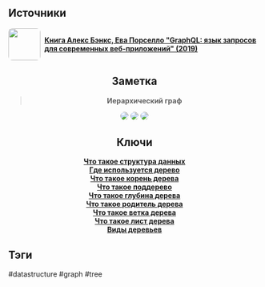 <h2 align="left">Источники</h2>
<div style="text-align: left">
	<ul style="padding: 0; list-style-type: none; display: flex; flex-direction: column; align-items: left;">
		<li style="display: flex; align-items: center">
			<img
			style="border-radius: 8px; margin-right: 8px; width: 64px; height: 64px; object-fit: cover"
			src="https://m.media-amazon.com/images/I/91FpTCr6IWL._AC_UL960_QL65_.jpg" />
			<strong><a href="https://vk.com/wall-105439414_390">Книга Алекс Бэнкс, Ева Порселло "GraphQL: язык запросов для современных веб-приложений" (2019)</a></strong>
	    </li>
	</ul>
</div>
<h2 align="center">Заметка</h2>
<blockquote align="center">
	<strong>Иерархический граф</strong>
</blockquote>
<center>
	<img style="border-radius: 8px;" src="http://archives.interstellar.su/1/018e681e-b5c6-7318-a584-89cb87949abd.png" />
	<img style="border-radius: 8px;" src="http://archives.interstellar.su/1/018e681e-fb74-7f14-84e9-10396c92286f.png" />
	<img style="border-radius: 8px;" src="http://archives.interstellar.su/1/018e681f-1db1-7cd9-959c-db07d92405e2.png" />
</center>
<h2 align="center">Ключи</h2>
<div style="display: flex; align-items: flex-start;">
	<ul style="list-style-type: none; margin: 0; padding: 0; text-align: center; flex-grow: 1;">
		<li><strong><a href="obsidian://open?file=Data Structures/Что такое структура данных">Что такое структура данных</a></strong></li>
		<li><strong><a href="obsidian://open?file=Data Structures/Tree/Где используется дерево">Где используется дерево</a></strong></li>
		<li><strong><a href="obsidian://open?file=Data Structures/Tree/Что такое корень дерева">Что такое корень дерева</a></strong></li>
		<li><strong><a href="obsidian://open?file=Data Structures/Tree/Что такое поддерево">Что такое поддерево</a></strong></li>
		<li><strong><a href="obsidian://open?file=Data Structures/Tree/Что такое глубина дерева">Что такое глубина дерева</a></strong></li>
		<li><strong><a href="obsidian://open?file=Data Structures/Tree/Что такое родитель дерева">Что такое родитель дерева</a></strong></li>
		<li><strong><a href="obsidian://open?file=Data Structures/Tree/Что такое ветка дерева">Что такое ветка дерева</a></strong></li>
		<li><strong><a href="obsidian://open?file=Data Structures/Tree/Что такое лист дерева">Что такое лист дерева</a></strong></li>
		<li><strong><a href="obsidian://open?file=Data Structures/Tree/Виды деревьев">Виды деревьев</a></strong></li>
	</ul>
</div>
<h2 align="left">Тэги</h2>
#datastructure #graph #tree